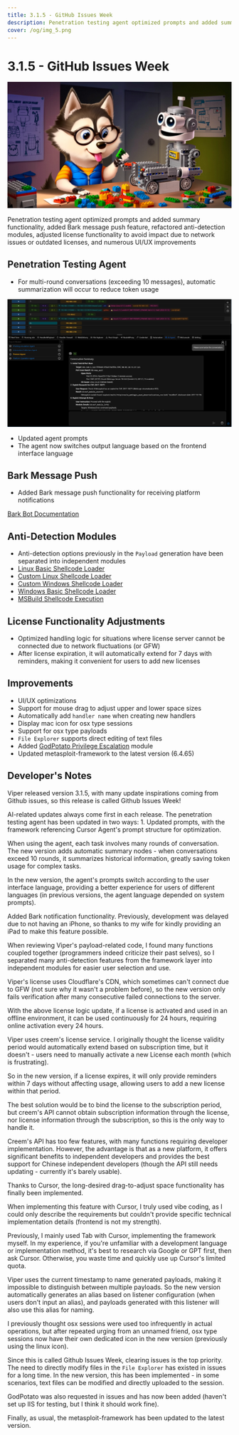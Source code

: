 ```yaml
---
title: 3.1.5 - GitHub Issues Week
description: Penetration testing agent optimized prompts and added summary functionality, added Bark message push feature, refactored anti-detection modules, adjusted license functionality to avoid impact due to network issues or outdated licenses, and numerous UI/UX improvements
cover: /og/img_5.png
---
```


# 3.1.5 - GitHub Issues Week

![img_4.png](3_1_5_Github_issues_week/img_5.png)

Penetration testing agent optimized prompts and added summary functionality, added Bark message push feature, refactored anti-detection modules, adjusted license functionality to avoid impact due to network issues or outdated licenses, and numerous UI/UX improvements

## Penetration Testing Agent

- For multi-round conversations (exceeding 10 messages), automatic summarization will occur to reduce token usage

![img.png](3_1_5_Github_issues_week/img.png)

- Updated agent prompts
- The agent now switches output language based on the frontend interface language

## Bark Message Push

- Added Bark message push functionality for receiving platform notifications

[Bark Bot Documentation](../guide/bark_bot.md)

## Anti-Detection Modules

- Anti-detection options previously in the `Payload` generation have been separated into independent modules
- [Linux Basic Shellcode Loader](../module/Execution_UserExecution_LinuxBaseShellcodeLoader.md)
- [Custom Linux Shellcode Loader](../module/Execution_UserExecution_LinuxLoaderDIY.md)
- [Custom Windows Shellcode Loader](../module/Execution_UserExecution_LoaderDIY.md)
- [Windows Basic Shellcode Loader](../module/Execution_UserExecution_ExeSrc.md)
- [MSBuild Shellcode Execution](../module/Execution_UserExecution_MSBuild.md)

## License Functionality Adjustments

- Optimized handling logic for situations where license server cannot be connected due to network fluctuations (or GFW)
- After license expiration, it will automatically extend for 7 days with reminders, making it convenient for users to add new licenses

## Improvements

- UI/UX optimizations
- Support for mouse drag to adjust upper and lower space sizes
- Automatically add `handler name` when creating new handlers
- Display mac icon for osx type sessions
- Support for osx type payloads
- `File Explorer` supports direct editing of text files
- Added [GodPotato Privilege Escalation](../module/PrivilegeEscalation_ExploitationForPrivilegeEscalation_GodPotato.md) module
- Updated metasploit-framework to the latest version (6.4.65)

## Developer's Notes

Viper released version 3.1.5, with many update inspirations coming from Github issues, so this release is called Github Issues Week!

AI-related updates always come first in each release. The penetration testing agent has been updated in two ways: 1. Updated prompts, with the framework referencing Cursor Agent's prompt structure for optimization.

When using the agent, each task involves many rounds of conversation. The new version adds automatic summary nodes - when conversations exceed 10 rounds, it summarizes historical information, greatly saving token usage for complex tasks.

In the new version, the agent's prompts switch according to the user interface language, providing a better experience for users of different languages (in previous versions, the agent language depended on system prompts).

Added Bark notification functionality. Previously, development was delayed due to not having an iPhone, so thanks to my wife for kindly providing an iPad to make this feature possible.

When reviewing Viper's payload-related code, I found many functions coupled together (programmers indeed criticize their past selves), so I separated many anti-detection features from the framework layer into independent modules for easier user selection and use.

Viper's license uses Cloudflare's CDN, which sometimes can't connect due to GFW (not sure why it wasn't a problem before), so the new version only fails verification after many consecutive failed connections to the server.

With the above license logic update, if a license is activated and used in an offline environment, it can be used continuously for 24 hours, requiring online activation every 24 hours.

Viper uses creem's license service. I originally thought the license validity period would automatically extend based on subscription time, but it doesn't - users need to manually activate a new License each month (which is frustrating).

So in the new version, if a license expires, it will only provide reminders within 7 days without affecting usage, allowing users to add a new license within that period.

The best solution would be to bind the license to the subscription period, but creem's API cannot obtain subscription information through the license, nor license information through the subscription, so this is the only way to handle it.

Creem's API has too few features, with many functions requiring developer implementation. However, the advantage is that as a new platform, it offers significant benefits to independent developers and provides the best support for Chinese independent developers (though the API still needs updating - currently it's barely usable).

Thanks to Cursor, the long-desired drag-to-adjust space functionality has finally been implemented.

When implementing this feature with Cursor, I truly used vibe coding, as I could only describe the requirements but couldn't provide specific technical implementation details (frontend is not my strength).

Previously, I mainly used Tab with Cursor, implementing the framework myself. In my experience, if you're unfamiliar with a development language or implementation method, it's best to research via Google or GPT first, then ask Cursor. Otherwise, you waste time and quickly use up Cursor's limited quota.

Viper uses the current timestamp to name generated payloads, making it impossible to distinguish between multiple payloads. So the new version automatically generates an alias based on listener configuration (when users don't input an alias), and payloads generated with this listener will also use this alias for naming.

I previously thought osx sessions were used too infrequently in actual operations, but after repeated urging from an unnamed friend, osx type sessions now have their own dedicated icon in the new version (previously using the linux icon).

Since this is called Github Issues Week, clearing issues is the top priority. The need to directly modify files in the `File Explorer` has existed in issues for a long time. In the new version, this has been implemented - in some scenarios, text files can be modified and directly uploaded to the session.

GodPotato was also requested in issues and has now been added (haven't set up IIS for testing, but I think it should work fine).

Finally, as usual, the metasploit-framework has been updated to the latest version.

